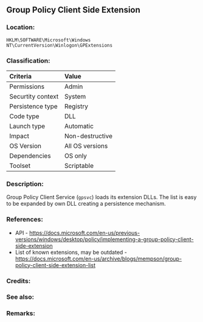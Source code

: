 ## Group Policy Client Side Extension
<!-- separate sections by two empty lines -->
<!-- do not remove empty sections  -->

### Location: <!-- where to find it -->
`HKLM\SOFTWARE\Microsoft\Windows NT\CurrentVersion\Winlogon\GPExtensions`


### Classification: <!-- see "how it works" document. Empty lime must go next. -->

|Criteria|Value|
|:---|:---|
|Permissions|Admin|
|Securtity context| System |
|Persistence type| Registry |
|Code type|DLL|
|Launch type|Automatic|
|Impact|Non-destructive|
|OS Version|All OS versions|
|Dependencies|OS only|
|Toolset|Scriptable|


### Description:<!-- add two EOLs or two spaces at the end of line to create a line break -->
Group Policy Client Service (`gpsvc`) loads its extension DLLs. The list is easy to be expanded by own DLL creating a persistence mechanism.


### References: <!-- use <...> or [abc](https://...) syntax. Prepend with "- " when more than one -->
- API - <https://docs.microsoft.com/en-us/previous-versions/windows/desktop/policy/implementing-a-group-policy-client-side-extension>
- List of known extensions, may be outdated - <https://docs.microsoft.com/en-us/archive/blogs/mempson/group-policy-client-side-extension-list>

### Credits: <!-- use [abc](https://...) syntax. Prepend with "- " when more than one. -->


### See also: <!-- if refering to the same repo, use [Name](file.html) syntax. Yes, it's .html, to make it work in github pages -->


### Remarks: <!-- see the usage in the "classification" section. Use only 1:1 references i.e. not refering to the same footnote from two different places -->
